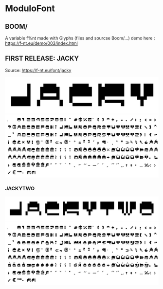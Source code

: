 # ModuloFont

## BOOM/
A variable f%nt made with Glyphs (files and sourcse Boom/…)
demo here : https://f-nt.eu/demo/003/index.html

## FIRST RELEASE: JACKY
Source: https://f-nt.eu/font/jacky

![jacky-font](/F-NT_Jacky/jacky.png)
![jacky-font](/F-NT_Jacky/set.png)

### JACKYTWO
![jacky-font](/F-NT_Jacky/jackytwo.png)
![jacky-font](/F-NT_Jacky/settwo.png)
